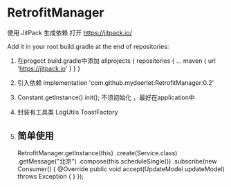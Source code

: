 # RetrofitManager


使用 JitPack 生成依赖
打开 https://jitpack.io/

Add it in your root build.gradle at the end of repositories:

1.  在progect build.gradle中添加
    allprojects {
      repositories {
        ...
        maven { url 'https://jitpack.io' }
      }
    }
    
2. 引入依赖
   implementation 'com.github.mydeerlet:RetrofitManager:0.2'

3. Constant.getInstance().init(); 不须初始化 ，最好在application中
4. 封装有工具类 LogUtils  ToastFactory

4.  ## 简单使用  
     RetrofitManager.getInstance(this)
             .create(Service.class)
             .getMessage("北京")
             .compose(this.<UpdateModel>scheduleSingle())
             .subscribe(new Consumer<UpdateModel>() {
                    @Override
                    public void accept(UpdateModel updateModel) throws Exception {
                    }
                });
